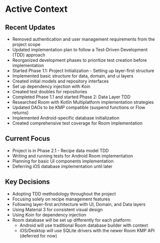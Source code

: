 # Active Context

## Recent Updates
- Removed authentication and user management requirements from the project scope
- Updated implementation plan to follow a Test-Driven Development (TDD) approach
- Reorganized development phases to prioritize test creation before implementation
- Started Phase 1.1: Project Initialization - Setting up layer-first structure
- Implemented basic structure for data, domain, and ui layers
- Created initial models and repository interfaces
- Set up dependency injection with Koin
- Created test doubles for repositories
- Completed Phase 1.1 and started Phase 2: Data Layer TDD
- Researched Room with Kotlin Multiplatform implementation strategies
- Updated DAOs to be KMP compatible (suspend functions or Flow returns)
- Implemented Android-specific database initialization
- Created comprehensive test coverage for Room implementation

## Current Focus
- Project is in Phase 2.1 - Recipe data model TDD
- Writing and running tests for Android Room implementation
- Planning for basic UI components implementation
- Deferring iOS database implementation until later

## Key Decisions
- Adopting TDD methodology throughout the project
- Focusing solely on recipe management features
- Following layer-first architecture with UI, Domain, and Data layers
- Using Material 3 for consistent visual design
- Using Koin for dependency injection
- Room database will be set up differently for each platform:
  - Android will use traditional Room database builder with context
  - iOS/Desktop will use SQLite drivers with the newer Room KMP API (deferred for now)
